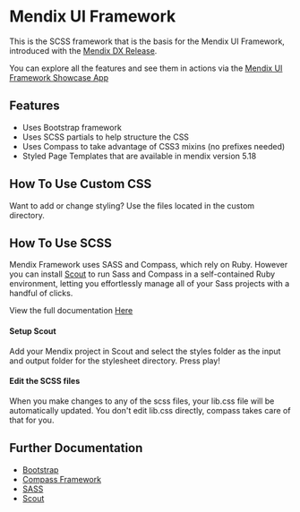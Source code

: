 Mendix UI Framework
========================

This is the SCSS framework that is the basis for the Mendix UI Framework, introduced with the [Mendix DX Release](https://www.mendix.com/blog/drive-digital-innovation-with-the-mendix-dx-release/).

You can explore all the features and see them in actions via the [Mendix UI Framework Showcase App](https://ux.mendix.com/)

## Features

 * Uses Bootstrap framework
 * Uses SCSS partials to help structure the CSS
 * Uses Compass to take advantage of CSS3 mixins (no prefixes needed)
 * Styled Page Templates that are available in mendix version 5.18

## How To Use Custom CSS

Want to add or change styling? Use the files located in the custom directory.

## How To Use SCSS

Mendix Framework uses SASS and Compass, which rely on Ruby. However you can install [Scout](http://mhs.github.io/scout-app/) to run Sass and Compass in a self-contained Ruby environment, letting you effortlessly manage all of your Sass projects with a handful of clicks. 

View the full documentation [Here](https://ux.mendix.com/index.html?profile=desktop#!/MyFirstModule/How_to_customize)

#### Setup Scout

Add your Mendix project in Scout and select the styles folder as the input and output folder for the stylesheet directory. Press play!

#### Edit the SCSS files

When you make changes to any of the scss files, your lib.css file will be automatically updated. You don't edit lib.css directly, compass takes care of that for you.

## Further Documentation

 * [Bootstrap](http://getbootstrap.com)
 * [Compass Framework](http://compass-style.org/)
 * [SASS](http://sass-lang.com/)
 * [Scout](http://mhs.github.io/scout-app/)
